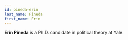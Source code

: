 ```yaml
---
id: pineda-erin
last_name: Pineda
first_name: Erin
---
```

**Erin Pineda** is a Ph.D. candidate in political theory at Yale.